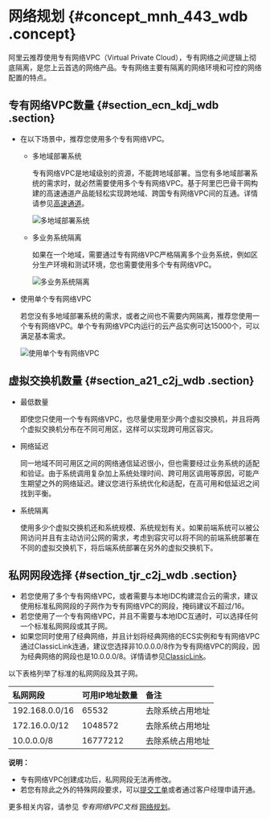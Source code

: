 # 网络规划 {#concept_mnh_443_wdb .concept}

阿里云推荐使用专有网络VPC（Virtual Private Cloud），专有网络之间逻辑上彻底隔离，是您上云首选的网络产品。专有网络主要有隔离的网络环境和可控的网络配置的特点。

## 专有网络VPC数量 {#section_ecn_kdj_wdb .section}

-   在以下场景中，推荐您使用多个专有网络VPC。
    -   多地域部署系统

        专有网络VPC是地域级别的资源，不能跨地域部署。当您有多地域部署系统的需求时，就必然需要使用多个专有网络VPC。基于阿里巴巴骨干网构建的高速通道产品能轻松实现跨地域、跨国专有网络VPC间的互通。详情请参见[高速通道](../../../../cn.zh-CN/产品简介/什么是高速通道？.md#)。

        ![多地域部署系统](http://static-aliyun-doc.oss-cn-hangzhou.aliyuncs.com/assets/img/9608/156704241813334_zh-CN.png)

    -   多业务系统隔离

        如果在一个地域，需要通过专有网络VPC严格隔离多个业务系统，例如区分生产环境和测试环境，您也需要使用多个专有网络VPC。

        ![多业务系统隔离](http://static-aliyun-doc.oss-cn-hangzhou.aliyuncs.com/assets/img/9608/156704241813335_zh-CN.png)

-   使用单个专有网络VPC

    若您没有多地域部署系统的需求，或者之间也不需要内网隔离，推荐您使用一个专有网络VPC。单个专有网络VPC内运行的云产品实例可达15000个，可以满足基本需求。

    ![使用单个专有网络VPC](http://static-aliyun-doc.oss-cn-hangzhou.aliyuncs.com/assets/img/9608/156704241813336_zh-CN.png)


## 虚拟交换机数量 {#section_a21_c2j_wdb .section}

-   最低数量

    即使您只使用一个专有网络VPC，也尽量使用至少两个虚拟交换机，并且将两个虚拟交换机分布在不同可用区，这样可以实现跨可用区容灾。

-   网络延迟

    同一地域不同可用区之间的网络通信延迟很小，但也需要经过业务系统的适配和验证。由于系统调用复杂加上系统处理时间、跨可用区调用等原因，可能产生期望之外的网络延迟。建议您进行系统优化和适配，在高可用和低延迟之间找到平衡。

-   系统隔离

    使用多少个虚拟交换机还和系统规模、系统规划有关。如果前端系统可以被公网访问并且有主动访问公网的需求，考虑到容灾可以将不同的前端系统部署在不同的虚拟交换机下，将后端系统部署在另外的虚拟交换机下。


## 私网网段选择 {#section_tjr_c2j_wdb .section}

-   若您使用了多个专有网络VPC，或者需要与本地IDC构建混合云的需求，建议使用标准私网网段的子网作为专有网络VPC的网段，掩码建议不超过/16。
-   若您使用了一个专有网络VPC，并且不需要与本地IDC互通时，可以选择任何一个标准私网网段或其子网。
-   如果您同时使用了经典网络，并且计划将经典网络的ECS实例和专有网络VPC通过ClassicLink连通，建议您选择非10.0.0.0/8作为专有网络VPC的网段，因为经典网络的网段也是10.0.0.0/8。详情请参见[ClassicLink](../../../../cn.zh-CN/VPC与外部网络连接/ClassicLink/ClassicLink概述.md#)。

以下表格列举了标准的私网网段及其子网。

|私网网段|可用IP地址数量|备注|
|:---|:-------|:-|
|192.168.0.0/16|65532|去除系统占用地址|
|172.16.0.0/12|1048572|去除系统占用地址|
|10.0.0.0/8|16777212|去除系统占用地址|

**说明：** 

-   专有网络VPC创建成功后，私网网段无法再修改。
-   若您有除此之外的特殊网段要求，可以[提交工单](https://selfservice.console.aliyun.com/ticket/createIndex.htm?spm=a2c4g.11186623.2.5.YlaPzP)或者通过客户经理申请开通。

更多相关内容，请参见 *专有网络VPC文档* [网络规划](../../../../cn.zh-CN/快速入门/网络规划.md#)。

